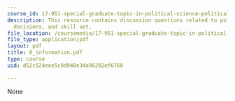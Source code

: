 ```yaml
---
course_id: 17-951-special-graduate-topic-in-political-science-political-behavior-fall-2005
description: This resource contains discussion questions related to political information,
  decisions, and skill set.
file_location: /coursemedia/17-951-special-graduate-topic-in-political-science-political-behavior-fall-2005/d52c524eee5c0d940e34a96282ef6768_6_information.pdf
file_type: application/pdf
layout: pdf
title: 6_information.pdf
type: course
uid: d52c524eee5c0d940e34a96282ef6768

---
```

None
